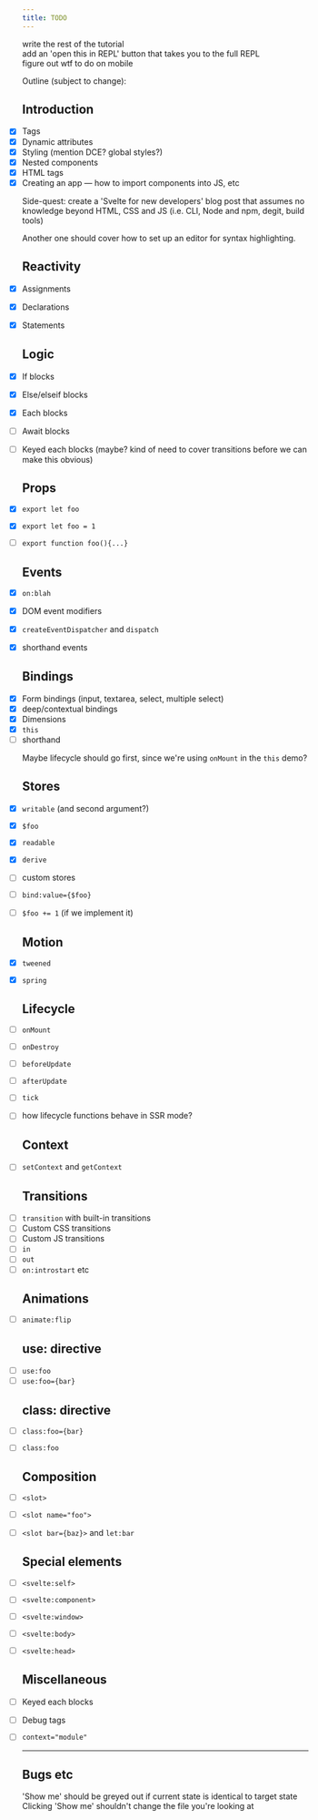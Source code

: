 ```yaml
---
title: TODO
---
```


* write the rest of the tutorial
* add an 'open this in REPL' button that takes you to the full REPL
* figure out wtf to do on mobile

Outline (subject to change):

<style>
	ul {
		padding: 0 !important;
		list-style: none !important;
	}
</style>


## Introduction

* [x] Tags
* [x] Dynamic attributes
* [x] Styling (mention DCE? global styles?)
* [x] Nested components
* [x] HTML tags
* [x] Creating an app — how to import components into JS, etc

Side-quest: create a 'Svelte for new developers' blog post that assumes no knowledge beyond HTML, CSS and JS (i.e. CLI, Node and npm, degit, build tools)

Another one should cover how to set up an editor for syntax highlighting.


## Reactivity

* [x] Assignments
* [x] Declarations
* [x] Statements


## Logic

* [x] If blocks
* [x] Else/elseif blocks
* [x] Each blocks
* [ ] Await blocks


* [ ] Keyed each blocks (maybe? kind of need to cover transitions before we can make this obvious)


## Props

* [x] `export let foo`
* [x] `export let foo = 1`


* [ ] `export function foo(){...}`


## Events

* [x] `on:blah`
* [x] DOM event modifiers
* [x] `createEventDispatcher` and `dispatch`
* [x] shorthand events


## Bindings

* [x] Form bindings (input, textarea, select, multiple select)
* [x] deep/contextual bindings
* [x] Dimensions
* [x] `this`
* [ ] shorthand

Maybe lifecycle should go first, since we're using `onMount` in the `this` demo?


## Stores

* [x] `writable` (and second argument?)
* [x] `$foo`
* [x] `readable`
* [x] `derive`
* [ ] custom stores
* [ ] `bind:value={$foo}`
* [ ] `$foo += 1` (if we implement it)


## Motion

* [x] `tweened`
* [x] `spring`


## Lifecycle

* [ ] `onMount`
* [ ] `onDestroy`
* [ ] `beforeUpdate`
* [ ] `afterUpdate`
* [ ] `tick`
* [ ] how lifecycle functions behave in SSR mode?


## Context

* [ ] `setContext` and `getContext`


## Transitions

* [ ] `transition` with built-in transitions
* [ ] Custom CSS transitions
* [ ] Custom JS transitions
* [ ] `in`
* [ ] `out`
* [ ] `on:introstart` etc

## Animations

* [ ] `animate:flip`


## use: directive

* [ ] `use:foo`
* [ ] `use:foo={bar}`

## class: directive

* [ ] `class:foo={bar}`
* [ ] `class:foo`


## Composition

* [ ] `<slot>`
* [ ] `<slot name="foo">`
* [ ] `<slot bar={baz}>` and `let:bar`


## Special elements

* [ ] `<svelte:self>`
* [ ] `<svelte:component>`
* [ ] `<svelte:window>`
* [ ] `<svelte:body>`
* [ ] `<svelte:head>`


## Miscellaneous

* [ ] Keyed each blocks
* [ ] Debug tags
* [ ] `context="module"`


---

## Bugs etc

* 'Show me' should be greyed out if current state is identical to target state
* Clicking 'Show me' shouldn't change the file you're looking at